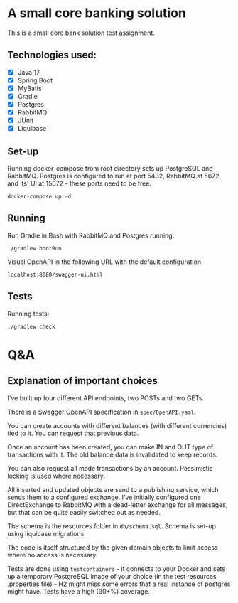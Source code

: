 # A small core banking solution

This is a small core bank solution test assignment.

## Technologies used:

- [x] Java 17
- [x] Spring Boot
- [x] MyBatis
- [x] Gradle
- [x] Postgres
- [x] RabbitMQ
- [x] JUnit
- [x] Liquibase

## Set-up

Running docker-compose from root directory sets up PostgreSQL and RabbitMQ.
Postgres is configured to run at port 5432, RabbitMQ at 5672 and its' UI at 15672 - these ports need to be free.

```
docker-compose up -d
```

## Running

Run Gradle in Bash with RabbitMQ and Postgres running.
```
./gradlew bootRun
```

Visual OpenAPI in the following URL with the default configuration

    localhost:8080/swagger-ui.html

## Tests

Running tests:
```
./gradlew check
```

# Q&A

## Explanation of important choices

I've built up four different API endpoints, two POSTs and two GETs.

There is a Swagger OpenAPI specification in `spec/OpenAPI.yaml`.

You can create accounts with different balances (with different currencies) tied to it.
You can request that previous data.

Once an account has been created, you can make IN and OUT type of transactions with it.
The old balance data is invalidated to keep records.

You can also request all made transactions by an account. Pessimistic locking is used where necessary.

All inserted and updated objects are send to a publishing service, which sends them to a configured exchange.
I've initially configured one DirectExchange to RabbitMQ with a dead-letter exchange for all messages,
but that can be quite easily switched out as needed.

The schema is the resources folder in `db/schema.sql`. Schema is set-up using liquibase migrations.

The code is itself structured by the given domain objects to limit access where no access is necessary.

Tests are done using `testcontainers` - it connects to your Docker and sets up a temporary PostgreSQL image
of your choice (in the test resources .properties file) - H2 might miss some errors that a real instance of
postgres might have. Tests have a high (90+%) coverage.


